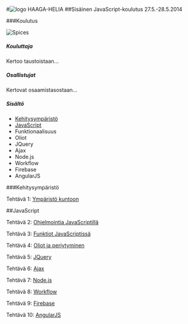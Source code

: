 #![logo](http://upload.wikimedia.org/wikipedia/commons/thumb/6/6a/JavaScript-logo.png/128px-JavaScript-logo.png) HAAGA-HELIA
##Sisäinen JavaScript-koulutus 27.5.-28.5.2014

###Koulutus

![Spices](http://pixabay.com/static/uploads/photo/2014/05/18/11/49/mediterranean-346997_640.jpg)

##### Kouluttaja

Kertoo taustoistaan...

##### Osallistujat

Kertovat osaamistasostaan...

##### Sisältö
* [Kehitysympäristö](#Kehitysympäristö)
* [JavaScript](#javascript)
* Funktionaalisuus
* Oliot
* JQuery
* Ajax
* Node.js
* Workflow
* Firebase
* AngularJS

###Kehitysympäristö

Tehtävä 1: [Ympäristö kuntoon](teht/t01-env.md)

##JavaScript

Tehtävä 2: [Ohjelmointia JavaScriptillä](teht/t02-try.md)

Tehtävä 3: [Funktiot JavaScriptissä](teht/t03-func.md)

Tehtävä 4: [Oliot ja periytyminen](teht/t04-obj.md)

Tehtävä 5: [JQuery](teht/t05-jquery.md)

Tehtävä 6: [Ajax](teht/t06-ajax.md)

Tehtävä 7: [Node.js](teht/t07-node.md)

Tehtävä 8: [Workflow](teht/t08-workflow.md)

Tehtävä 9: [Firebase](teht/t09-firebase.md)

Tehtävä 10: [AngularJS](teht/t10-angular.md)
